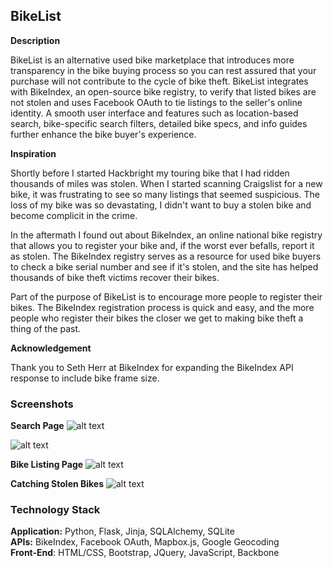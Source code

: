 BikeList
--------

**Description**

BikeList is an alternative used bike marketplace that introduces more transparency in the bike buying process so you can rest assured that your purchase will not contribute to the cycle of bike theft. BikeList integrates with BikeIndex, an open-source bike registry, to verify that listed bikes are not stolen and uses Facebook OAuth to tie listings to the seller's online identity. A smooth user interface and features such as location-based search, bike-specific search filters, detailed bike specs, and info guides further enhance the bike buyer's experience.

**Inspiration**

Shortly before I started Hackbright my touring bike that I had ridden thousands of miles was stolen. When I started scanning Craigslist for a new bike, it was frustrating to see so many listings that seemed suspicious. The loss of my bike was so devastating, I didn't want to buy a stolen bike and become complicit in the crime. 

In the aftermath I found out about BikeIndex, an online national bike registry that allows you to register your bike and, if the worst ever befalls, report it as stolen. The BikeIndex registry serves as a resource for used bike buyers to check a bike serial number and see if it's stolen, and the site has helped thousands of bike theft victims recover their bikes. 

Part of the purpose of BikeList is to encourage more people to register their bikes. The BikeIndex registration process is quick and easy, and the more people who register their bikes the closer we get to making bike theft a thing of the past.

**Acknowledgement**

Thank you to Seth Herr at BikeIndex for expanding the BikeIndex API response to include bike frame size.

### Screenshots

**Search Page**
![alt text](https://cldup.com/-CCK9vvr9h.png)

![alt text](https://cldup.com/Q5WMu1Zb47.png)

**Bike Listing Page**
![alt text](https://cldup.com/SG7KLqyY4C.png)

**Catching Stolen Bikes**
![alt text](https://cldup.com/Td9NE6eydd.png)

### Technology Stack

**Application:** Python, Flask, Jinja, SQLAlchemy, SQLite  
**APIs:** BikeIndex, Facebook OAuth, Mapbox.js, Google Geocoding  
**Front-End**: HTML/CSS, Bootstrap, JQuery, JavaScript, Backbone  
